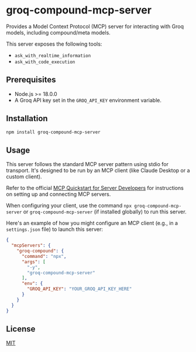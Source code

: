 # groq-compound-mcp-server

Provides a Model Context Protocol (MCP) server for interacting with Groq models, including compound/meta models.

This server exposes the following tools:
*   `ask_with_realtime_information`
*   `ask_with_code_execution`

## Prerequisites

*   Node.js >= 18.0.0
*   A Groq API key set in the `GROQ_API_KEY` environment variable.

## Installation

```bash
npm install groq-compound-mcp-server
```

## Usage

This server follows the standard MCP server pattern using stdio for transport. It's designed to be run by an MCP client (like Claude Desktop or a custom client).

Refer to the official [MCP Quickstart for Server Developers]([https://docs.modelcontext.dev/get-started/quickstart-server-developers](https://modelcontextprotocol.io/quickstart/server)) for instructions on setting up and connecting MCP servers.

When configuring your client, use the command `npx groq-compound-mcp-server` or `groq-compound-mcp-server` (if installed globally) to run this server.

Here's an example of how you might configure an MCP client (e.g., in a `settings.json` file) to launch this server:

```json
{
  "mcpServers": {
    "groq-compound": {
      "command": "npx",
      "args": [
        "-y",
        "groq-compound-mcp-server"
      ],
      "env": {
        "GROQ_API_KEY": "YOUR_GROQ_API_KEY_HERE"
      }
    }
  }
}
```

## License

[MIT](LICENSE) 
